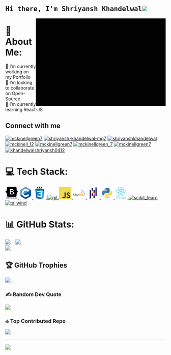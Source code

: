 ## <samp>Hi there, I'm Shriyansh Khandelwal<img src="https://media.giphy.com/media/hvRJCLFzcasrR4ia7z/giphy.gif" width="25"> </samp>
<img align="right" alt="GIF" src="https://github.com/MckinellGreen7/MckinellGreen7/blob/main/readme1.gif" width="408" height="275" margin="5px" margin-top="0px" />

# 💫 About Me:
🔭 I’m currently working on my Portfolio<br>👯 I’m looking to collaborate on Open-Source<br>🌱 I’m currently learning React-JS

## Connect with me
<p align="left">
<a href="https://twitter.com/mckinellgreen7" target="blank"><img align="center" src="https://raw.githubusercontent.com/rahuldkjain/github-profile-readme-generator/master/src/images/icons/Social/twitter.svg" alt="mckinellgreen7" height="30" width="40" /></a>
<a href="https://linkedin.com/in/shriyansh-khandelwal-mg7" target="blank"><img align="center" src="https://raw.githubusercontent.com/rahuldkjain/github-profile-readme-generator/master/src/images/icons/Social/linked-in-alt.svg" alt="shriyansh-khandelwal-mg7" height="30" width="40" /></a>
<a href="https://kaggle.com/shriyanshkhandelwal" target="blank"><img align="center" src="https://raw.githubusercontent.com/rahuldkjain/github-profile-readme-generator/master/src/images/icons/Social/kaggle.svg" alt="shriyanshkhandelwal" height="30" width="40" /></a>
<a href="https://www.codechef.com/users/mckinell_12" target="blank"><img align="center" src="https://cdn.jsdelivr.net/npm/simple-icons@3.1.0/icons/codechef.svg" alt="mckinell_12" height="30" width="40"/></a>
<a href="https://www.hackerrank.com/mckinellgreen7" target="blank"><img align="center" src="https://raw.githubusercontent.com/rahuldkjain/github-profile-readme-generator/master/src/images/icons/Social/hackerrank.svg" alt="mckinellgreen7" height="30" width="40" /></a>
<a href="https://codeforces.com/profile/mckinellgreen_7" target="blank"><img align="center" src="https://raw.githubusercontent.com/rahuldkjain/github-profile-readme-generator/master/src/images/icons/Social/codeforces.svg" alt="mckinellgreen_7" height="30" width="40" /></a>
<a href="https://www.leetcode.com/mckinellgreen7" target="blank"><img align="center" src="https://raw.githubusercontent.com/rahuldkjain/github-profile-readme-generator/master/src/images/icons/Social/leet-code.svg" alt="mckinellgreen7" height="30" width="40" /></a>
<a href="https://auth.geeksforgeeks.org/user/khandelwalshriyansh0412" target="blank"><img align="center" src="https://raw.githubusercontent.com/rahuldkjain/github-profile-readme-generator/master/src/images/icons/Social/geeks-for-geeks.svg" alt="khandelwalshriyansh0412" height="30" width="40" /></a>
</p>

# 💻 Tech Stack:
<p align="left"> <a href="https://getbootstrap.com" target="_blank" rel="noreferrer"> <img src="https://raw.githubusercontent.com/devicons/devicon/master/icons/bootstrap/bootstrap-plain-wordmark.svg" alt="bootstrap" width="40" height="40"/> </a> <a href="https://www.cprogramming.com/" target="_blank" rel="noreferrer"> <img src="https://raw.githubusercontent.com/devicons/devicon/master/icons/c/c-original.svg" alt="c" width="40" height="40"/> </a> <a href="https://www.w3schools.com/css/" target="_blank" rel="noreferrer"> <img src="https://raw.githubusercontent.com/devicons/devicon/master/icons/css3/css3-original-wordmark.svg" alt="css3" width="40" height="40"/> </a> <a href="https://git-scm.com/" target="_blank" rel="noreferrer"> <img src="https://www.vectorlogo.zone/logos/git-scm/git-scm-icon.svg" alt="git" width="40" height="40"/> </a> <a href="https://developer.mozilla.org/en-US/docs/Web/JavaScript" target="_blank" rel="noreferrer"> <img src="https://raw.githubusercontent.com/devicons/devicon/master/icons/javascript/javascript-original.svg" alt="javascript" width="40" height="40"/> </a> <a href="https://www.mysql.com/" target="_blank" rel="noreferrer"> <img src="https://raw.githubusercontent.com/devicons/devicon/master/icons/mysql/mysql-original-wordmark.svg" alt="mysql" width="40" height="40"/> </a> <a href="https://pandas.pydata.org/" target="_blank" rel="noreferrer"> <img src="https://raw.githubusercontent.com/devicons/devicon/2ae2a900d2f041da66e950e4d48052658d850630/icons/pandas/pandas-original.svg" alt="pandas" width="40" height="40"/> </a> <a href="https://www.python.org" target="_blank" rel="noreferrer"> <img src="https://raw.githubusercontent.com/devicons/devicon/master/icons/python/python-original.svg" alt="python" width="40" height="40"/> </a> <a href="https://reactjs.org/" target="_blank" rel="noreferrer"> <img src="https://raw.githubusercontent.com/devicons/devicon/master/icons/react/react-original-wordmark.svg" alt="react" width="40" height="40"/> </a> <a href="https://scikit-learn.org/" target="_blank" rel="noreferrer"> <img src="https://upload.wikimedia.org/wikipedia/commons/0/05/Scikit_learn_logo_small.svg" alt="scikit_learn" width="40" height="40"/> </a> <a href="https://tailwindcss.com/" target="_blank" rel="noreferrer"> <img src="https://www.vectorlogo.zone/logos/tailwindcss/tailwindcss-icon.svg" alt="tailwind" width="40" height="40"/> </a> </p>

# 📊 GitHub Stats:
![](https://github-readme-stats.vercel.app/api?username=MckinellGreen7&theme=blueberry&hide_border=false&include_all_commits=false&count_private=false)
&nbsp;&nbsp;
![](https://github-readme-streak-stats.herokuapp.com/?user=MckinellGreen7&theme=blueberry&hide_border=false)<br/>
![](https://github-readme-stats.vercel.app/api/top-langs/?username=MckinellGreen7&theme=blueberry&hide_border=false&include_all_commits=false&count_private=false&layout=compact)

## 🏆 GitHub Trophies
![](https://github-profile-trophy.vercel.app/?username=MckinellGreen7&theme=tokyonight&no-frame=false&no-bg=true&margin-w=4)

### ✍️ Random Dev Quote
![](https://quotes-github-readme.vercel.app/api?type=horizontal&theme=radical)

### 🔝 Top Contributed Repo
![](https://github-contributor-stats.vercel.app/api?username=MckinellGreen7&limit=5&theme=tokyonight&combine_all_yearly_contributions=true)

---
[![](https://visitcount.itsvg.in/api?id=MckinellGreen7&icon=0&color=0)](https://visitcount.itsvg.in)

<!-- Proudly created with GPRM ( https://gprm.itsvg.in ) -->
